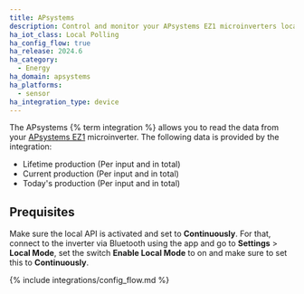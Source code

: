```yaml
---
title: APsystems
description: Control and monitor your APsystems EZ1 microinverters locally without the cloud
ha_iot_class: Local Polling
ha_config_flow: true
ha_release: 2024.6
ha_category:
  - Energy
ha_domain: apsystems
ha_platforms:
  - sensor
ha_integration_type: device
---
```


The APsystems {% term integration %} allows you to read the data from your [APsystems EZ1](https://emea.apsystems.com/diy/ez1/) microinverter.
The following data is provided by the integration:

- Lifetime production (Per input and in total)
- Current production (Per input and in total)
- Today's production (Per input and in total)

## Prequisites

Make sure the local API is activated and set to **Continuously**. For that, connect to the inverter via Bluetooth using the app and go to **Settings** > **Local Mode**, set the switch **Enable Local Mode** to on and make sure to set this to **Continuously**.

{% include integrations/config_flow.md %}
